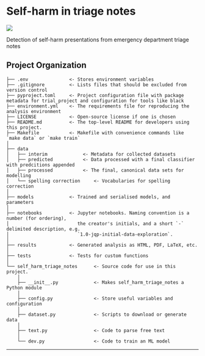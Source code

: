 # Self-harm in triage notes

<a target="_blank" href="https://cookiecutter-data-science.drivendata.org/">
    <img src="https://img.shields.io/badge/CCDS-Project%20template-328F97?logo=cookiecutter" />
</a>

Detection of self-harm presentations from emergency department triage notes

## Project Organization

```
├── .env               <- Stores environment variables
├── .gitignore         <- Lists files that should be excluded from version control
├── pyproject.toml     <- Project configuration file with package metadata for trial_project and configuration for tools like black
├── environment.yml    <- The requirements file for reproducing the analysis environment
├── LICENSE            <- Open-source license if one is chosen
├── README.md          <- The top-level README for developers using this project.
├── Makefile           <- Makefile with convenience commands like `make data` or `make train`
│ 
├── data
│   ├── interim       		<- Metadata for collected datasets
│   ├── predicted     		<- Data processed with a final classifier with predcitions appended
│   ├── processed      		<- The final, canonical data sets for modelling
│   └── spelling correction     <- Vocabularies for spelling correction
│
├── models             <- Trained and serialised models, and parameters
│
├── notebooks          <- Jupyter notebooks. Naming convention is a number (for ordering),
│                         the creator's initials, and a short `-` delimited description, e.g.
│                         `1.0-jqp-initial-data-exploration`.
│
├── results            <- Generated analysis as HTML, PDF, LaTeX, etc.
│
├── tests              <- Tests for custom functions
│
└── self_harm_triage_notes      <- Source code for use in this project.
    │
    ├── __init__.py             <- Makes self_harm_triage_notes a Python module
    │
    ├── config.py               <- Store useful variables and configuration
    │
    ├── dataset.py              <- Scripts to download or generate data
    │
    ├── text.py                 <- Code to parse free text
    │
    └── dev.py                  <- Code to train an ML model
```

--------

